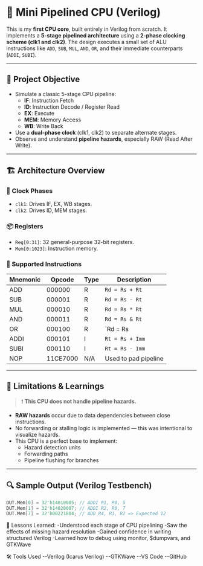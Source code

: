 # 🧠 Mini Pipelined CPU (Verilog)

This is my **first CPU core**, built entirely in Verilog from scratch. It implements a **5-stage pipelined architecture** 
using a **2-phase clocking scheme (clk1 and clk2)**. The design executes a small set of ALU instructions like `ADD`, `SUB`, `MUL`, `AND`, `OR`, 
and their immediate counterparts (`ADDI`, `SUBI`).

---

## 📜 Project Objective

- Simulate a classic 5-stage CPU pipeline:
  - **IF**: Instruction Fetch
  - **ID**: Instruction Decode / Register Read
  - **EX**: Execute
  - **MEM**: Memory Access
  - **WB**: Write Back
- Use a **dual-phase clock** (clk1, clk2) to separate alternate stages.
- Observe and understand **pipeline hazards**, especially RAW (Read After Write).

---

## 🏗️ Architecture Overview

### 🔁 Clock Phases
- `clk1`: Drives IF, EX, WB stages.
- `clk2`: Drives ID, MEM stages.

### 📦 Registers
- `Reg[0:31]`: 32 general-purpose 32-bit registers.
- `Mem[0:1023]`: Instruction memory.

### 🔧 Supported Instructions

| Mnemonic | Opcode   | Type | Description                 |
|----------|----------|------|-----------------------------|
| ADD      | 000000   | R    | `Rd = Rs + Rt`              |
| SUB      | 000001   | R    | `Rd = Rs - Rt`              |
| MUL      | 000010   | R    | `Rd = Rs * Rt`              |
| AND      | 000011   | R    | `Rd = Rs & Rt`              |
| OR       | 000100   | R    | `Rd = Rs | Rt`              |
| ADDI     | 000101   | I    | `Rt = Rs + Imm`             |
| SUBI     | 000110   | I    | `Rt = Rs - Imm`             |
| NOP      | 11CE7000 | N/A  | Used to pad pipeline        |

---

## 🚧 Limitations & Learnings

> ❗ **This CPU does not handle pipeline hazards.**

- **RAW hazards** occur due to data dependencies between close instructions.
- No forwarding or stalling logic is implemented — this was intentional to visualize hazards.
- This CPU is a perfect base to implement:
  - Hazard detection units
  - Forwarding paths
  - Pipeline flushing for branches

---

## 🔍 Sample Output (Verilog Testbench)

```verilog
DUT.Mem[0] = 32'h14010005; // ADDI R1, R0, 5
DUT.Mem[1] = 32'h14020007; // ADDI R2, R0, 7
DUT.Mem[7] = 32'h00221804; // ADD R4, R1, R2 => Expected 12
```
📘 Lessons Learned:
-Understood each stage of CPU pipelining
-Saw the effects of missing hazard resolution
-Gained confidence in writing structured Verilog
-Learned how to debug using monitor, $dumpvars, and GTKWave

🛠️ Tools Used
--Verilog (Icarus Verilog)
--GTKWave
--VS Code
--GitHub

